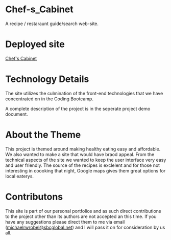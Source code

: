 # Chef-s_Cabinet
A recipe / restaraunt guide/search web-site.

# Deployed site
[Chef's Cabinet](https://kbeeler.github.io/Chef-s_Cabinet/)

# Technology Details

The site utilizes the culmination of the front-end technologies that we have concentrated on in the Coding Bootcamp. 

A complete description of the project is in the seperate project demo document.

# About the Theme

This project is themed around making healthy eating easy and affordable.   We also wanted to make a site that would have braod appeal.
From the technical aspects of the site we wanted to keep the user interface very easy and user friendly.  The source of the recipes is exclelent and for those not interesting in coooking that night, Google maps gives them great options for local eaterys.

# Contributons

This site is part of our personal portfolios and as such direct contributions to the project other than its authors are not accepted an this time.  If you have any suggestions pleaae direct them to me via email (michaelrwrobel@sbcglobal.net) and I will pass it on for consideration by us all.

